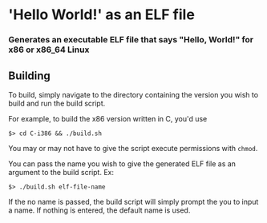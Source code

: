 # 'Hello World!' as an ELF file
### Generates an executable ELF file that says "Hello, World!" for x86 or x86_64 Linux

## Building

To build, simply navigate to the directory containing the version you wish to build and run the build script.

For example, to build the x86 version written in C, you'd use

```$> cd C-i386 && ./build.sh```

You may or may not have to give the script execute permissions with `chmod`.

You can pass the name you wish to give the generated ELF file as an argument to the build script. Ex:

```$> ./build.sh elf-file-name```

If the no name is passed, the build script will simply prompt the you to input a name. If nothing is entered, the default name is used.
